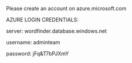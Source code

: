 Please create an account on azure.microsoft.com



AZURE LOGIN CREDENTIALS:

server: wordfinder.database.windows.net

username: adminteam

password: jFq&T7bPJXmY

